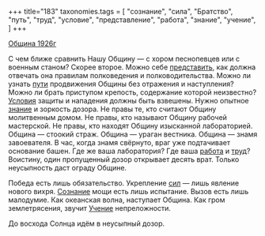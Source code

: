 +++
title="183"
taxonomies.tags = [
 "сознание",
 "сила",
 "Братство",
 "путь",
 "труд",
 "условие",
 "представление",
 "работа",
 "знание",
 "учение",
]
+++

[Община 1926г](/agni/1926)

С чем ближе сравнить Нашу Общину — с хором песнопевцев или с военным станом? Скорее второе. Можно себе [представить](/tags/представление), как должна отвечать она правилам полковедения и полководительства. Можно ли узнать [пути](/tags/путь) продвижения Общины без отражения и наступления? Можно ли брать приступом крепость, содержание которой неизвестно? [Условия](/tags/условие) защиты и нападения должны быть взвешены. Нужно опытное [знание](/tags/знание) и зоркость дозора. Не правы те, кто считают Общину молитвенным домом. Не правы, кто называют Общину рабочей мастерской. Не правы, кто находят Общину изысканной лабораторией. Община — стоокий страж. Община — ураган вестника. Община — знамя завоевателя. В час, когда знамя свёрнуто, враг уже подтачивает основание башен. Где же ваша лаборатория? Где ваша [работа](/tags/работа) и [труд](/tags/труд)? Воистину, один пропущенный дозор открывает десять врат. Только неусыпность даст ограду Общине.   

Победа есть лишь обязательство. Укрепление [сил](/tags/сила) — лишь явление нового вихря. [Сознание](/tags/сознание) мощи есть лишь испытание. Вызов есть лишь малодумие. Как океанская волна, наступает Община. Как гром землетрясения, звучит [Учение](/tags/учение) непреложности.   

До восхода Солнца идём в неусыпный дозор.   

